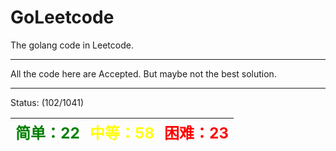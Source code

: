 # GoLeetcode
The golang code in Leetcode.

-----

All the code here are Accepted. But maybe not the best solution.

-----
Status: (102/1041)

| <font color=green size=5>简单：22</font> | <font color=yellow size=5>中等：58</font> | <font color=red size=5>困难：23</font> |
| ----------------------------------------|------------------------------------------|---------------------------------------|
